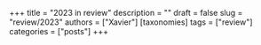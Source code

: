 +++
title = "2023 in review"
description = ""
draft = false
slug = "review/2023"
authors = ["Xavier"]
[taxonomies]
tags = ["review"]
categories = ["posts"]
+++
